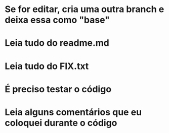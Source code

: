 # **Se for editar, cria uma outra branch e deixa essa como "base"**
# Leia tudo do readme.md
# Leia tudo do FIX.txt
# É preciso testar o código
# Leia alguns comentários que eu coloquei durante o código
